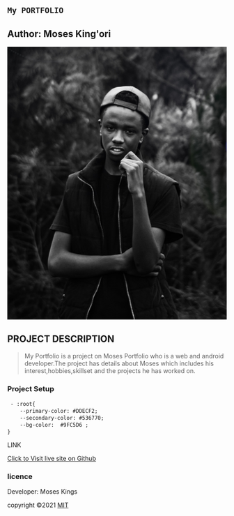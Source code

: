 ## ` My PORTFOLIO ` 

## Author: **Moses King'ori**
![MOSES KINGS](./assets/moses.2.jpg  "MOSES KINGS" )

## PROJECT DESCRIPTION

>My Portfolio is a project on Moses Portfolio who is a web and android developer.The project has details about Moses which includes his interest,hobbies,skillset and the projects he has worked on.

### Project Setup
```
 - :root{
    --primary-color: #DDECF2;
    --secondary-color: #536770;
    --bg-color:  #9FC5D6 ;
}

 ```
LINK

[Click to Visit live site on Github]()

### **licence**

Developer: Moses Kings

copyright  &copy;2021  [MIT](https://choosealicense.com/licenses/mit/)







